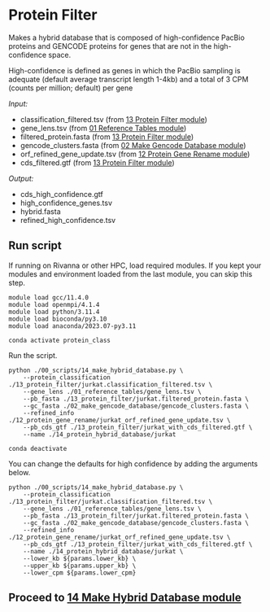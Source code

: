 # Protein Filter 
Makes a hybrid database that is composed of high-confidence PacBio proteins and GENCODE proteins for genes that are not in the high-confidence space. <br />

High-confidence is defined as genes in which the PacBio sampling is adequate (default average transcript length 1-4kb) and a total of 3 CPM (counts per million; default) per gene <br />

_Input:_ <br />
- classification_filtered.tsv (from [13 Protein Filter module](https://github.com/efwatts/LRP_Troubleshooting/tree/main/13_protein_filter))
- gene_lens.tsv (from [01 Reference Tables module](https://github.com/efwatts/LRP_Troubleshooting/tree/main/01_reference_tables))
- filtered_protein.fasta (from [13 Protein Filter module](https://github.com/efwatts/LRP_Troubleshooting/tree/main/13_protein_filter))
- gencode_clusters.fasta (from [02 Make Gencode Database module](https://github.com/efwatts/LRP_Troubleshooting/tree/main/02_make_gencode_database))
- orf_refined_gene_update.tsv (from [12 Protein Gene Rename module](https://github.com/efwatts/LRP_Troubleshooting/tree/main/12_protein_gene_rename))
- cds_filtered.gtf (from [13 Protein Filter module](https://github.com/efwatts/LRP_Troubleshooting/tree/main/13_protein_filter))
  
_Output:_
- cds_high_confidence.gtf
- high_confidence_genes.tsv
- hybrid.fasta
- refined_high_confidence.tsv

## Run script
If running on Rivanna or other HPC, load required modules. If you kept your modules and environment loaded from the last module, you can skip this step.
```
module load gcc/11.4.0  
module load openmpi/4.1.4
module load python/3.11.4
module load bioconda/py3.10
module load anaconda/2023.07-py3.11

conda activate protein_class
```
Run the script. 
```
python ./00_scripts/14_make_hybrid_database.py \
    --protein_classification ./13_protein_filter/jurkat.classification_filtered.tsv \
    --gene_lens ./01_reference_tables/gene_lens.tsv \
    --pb_fasta ./13_protein_filter/jurkat.filtered_protein.fasta \
    --gc_fasta ./02_make_gencode_database/gencode_clusters.fasta \
    --refined_info ./12_protein_gene_rename/jurkat_orf_refined_gene_update.tsv \
    --pb_cds_gtf ./13_protein_filter/jurkat_with_cds_filtered.gtf \
    --name ./14_protein_hybrid_database/jurkat

conda deactivate
```
You can change the defaults for high confidence by adding the arguments below.
```
python ./00_scripts/14_make_hybrid_database.py \
    --protein_classification ./13_protein_filter/jurkat.classification_filtered.tsv \
    --gene_lens ./01_reference_tables/gene_lens.tsv \
    --pb_fasta ./13_protein_filter/jurkat.filtered_protein.fasta \
    --gc_fasta ./02_make_gencode_database/gencode_clusters.fasta \
    --refined_info ./12_protein_gene_rename/jurkat_orf_refined_gene_update.tsv \
    --pb_cds_gtf ./13_protein_filter/jurkat_with_cds_filtered.gtf \
    --name ./14_protein_hybrid_database/jurkat \
    --lower_kb ${params.lower_kb} \
    --upper_kb ${params.upper_kb} \
    --lower_cpm ${params.lower_cpm}
```

## Proceed to [14 Make Hybrid Database module](https://github.com/efwatts/LRP_Troubleshooting/tree/main/14_make_hybrid_database)
